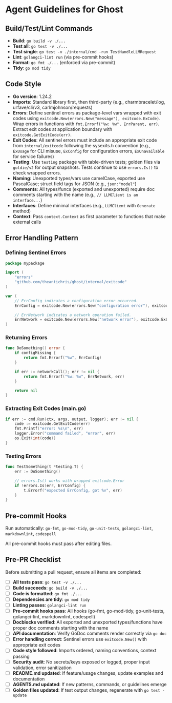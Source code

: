 # Agent Guidelines for Ghost

## Build/Test/Lint Commands

- **Build**: `go build -v ./...`
- **Test all**: `go test -v ./...`
- **Test single**: `go test -v ./internal/cmd -run TestHandleLLMRequest`
- **Lint**: `golangci-lint run` (via pre-commit hooks)
- **Format**: `go fmt ./...` (enforced via pre-commit)
- **Tidy**: `go mod tidy`

## Code Style

- **Go version**: 1.24.2
- **Imports**: Standard library first, then third-party (e.g.,
  charmbracelet/log, urfave/cli/v3, carlmjohnson/requests)
- **Errors**: Define sentinel errors as package-level vars wrapped with exit
  codes using `exitcode.New(errors.New("message"), exitcode.ExCode)`. Wrap
  errors in functions with `fmt.Errorf("%w: %w", ErrParent, err)`. Extract exit
  codes at application boundary with `exitcode.GetExitCode(err)`.
- **Exit Codes**: All sentinel errors must include an appropriate exit code from
  `internal/exitcode` following the sysexits.h convention (e.g., `ExUsage` for
  CLI misuse, `ExConfig` for configuration errors, `ExUnavailable` for service
  failures)
- **Testing**: Use `testing` package with table-driven tests; golden files via
  `goldie/v2` for output snapshots. Tests continue to use `errors.Is()` to
  check wrapped errors.
- **Naming**: Unexported types/vars use camelCase, exported use PascalCase;
  struct field tags for JSON (e.g., `json:"model"`)
- **Comments**: All types/funcs (exported and unexported) require doc comments
  starting with the name (e.g., `// LLMClient is an interface...`)
- **Interfaces**: Define minimal interfaces (e.g., `LLMClient` with `Generate`
  method)
- **Context**: Pass `context.Context` as first parameter to functions that make
  external calls

## Error Handling Pattern

### Defining Sentinel Errors

```go
package mypackage

import (
    "errors"
    "github.com/theantichris/ghost/internal/exitcode"
)

var (
    // ErrConfig indicates a configuration error occurred.
    ErrConfig = exitcode.New(errors.New("configuration error"), exitcode.ExConfig)

    // ErrNetwork indicates a network operation failed.
    ErrNetwork = exitcode.New(errors.New("network error"), exitcode.ExUnavailable)
)
```

### Returning Errors

```go
func DoSomething() error {
    if configMissing {
        return fmt.Errorf("%w", ErrConfig)
    }

    if err := networkCall(); err != nil {
        return fmt.Errorf("%w: %w", ErrNetwork, err)
    }

    return nil
}
```

### Extracting Exit Codes (main.go)

```go
if err := cmd.Run(ctx, args, output, logger); err != nil {
    code := exitcode.GetExitCode(err)
    fmt.Printf("error: %s\n", err)
    logger.Error("command failed", "error", err)
    os.Exit(int(code))
}
```

### Testing Errors

```go
func TestSomething(t *testing.T) {
    err := DoSomething()

    // errors.Is() works with wrapped exitcode.Error
    if !errors.Is(err, ErrConfig) {
        t.Errorf("expected ErrConfig, got %v", err)
    }
}
```

## Pre-commit Hooks

Run automatically: `go-fmt`, `go-mod-tidy`, `go-unit-tests`, `golangci-lint`,
`markdownlint`, `codespell`

All pre-commit hooks must pass after editing files.

## Pre-PR Checklist

Before submitting a pull request, ensure all items are completed:

- [ ] **All tests pass**: `go test -v ./...`
- [ ] **Build succeeds**: `go build -v ./...`
- [ ] **Code is formatted**: `go fmt ./...`
- [ ] **Dependencies are tidy**: `go mod tidy`
- [ ] **Linting passes**: `golangci-lint run`
- [ ] **Pre-commit hooks pass**: All hooks (go-fmt, go-mod-tidy, go-unit-tests,
 golangci-lint, markdownlint, codespell)
- [ ] **Docblocks verified**: All exported and unexported types/functions have
 proper doc comments starting with the name
- [ ] **API documentation**: Verify GoDoc comments render correctly via `go doc`
- [ ] **Error handling correct**: Sentinel errors use `exitcode.New()` with appropriate
 exit codes
- [ ] **Code style followed**: Imports ordered, naming conventions, context passing
- [ ] **Security audit**: No secrets/keys exposed or logged, proper input validation,
 error sanitization
- [ ] **README.md updated**: If feature/usage changes, update examples and documentation
- [ ] **AGENTS.md updated**: If new patterns, commands, or guidelines emerge
- [ ] **Golden files updated**: If test output changes, regenerate with
 `go test -update`
